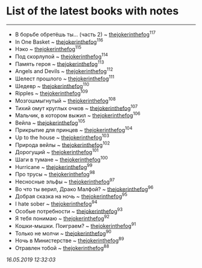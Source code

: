 # List of the latest books with notes
---

* В борьбе обретёшь ты... (часть 2) ~ [thejokerinthefog](users/317/317244423-vkontakte)<sup>117</sup>
* In One Basket ~ [thejokerinthefog](users/317/317244423-vkontakte)<sup>116</sup>
* Нэко ~ [thejokerinthefog](users/317/317244423-vkontakte)<sup>115</sup>
* Под скорлупой ~ [thejokerinthefog](users/317/317244423-vkontakte)<sup>114</sup>
* Память героя ~ [thejokerinthefog](users/317/317244423-vkontakte)<sup>113</sup>
* Angels and Devils ~ [thejokerinthefog](users/317/317244423-vkontakte)<sup>112</sup>
* Шелест прошлого ~ [thejokerinthefog](users/317/317244423-vkontakte)<sup>111</sup>
* Шедевр ~ [thejokerinthefog](users/317/317244423-vkontakte)<sup>110</sup>
* Ripples ~ [thejokerinthefog](users/317/317244423-vkontakte)<sup>109</sup>
* Мозгошмыгнутый ~ [thejokerinthefog](users/317/317244423-vkontakte)<sup>108</sup>
* Тихий омут круглых очков ~ [thejokerinthefog](users/317/317244423-vkontakte)<sup>107</sup>
* Мальчик, в котором выжил ~ [thejokerinthefog](users/317/317244423-vkontakte)<sup>106</sup>
* Вейла ~ [thejokerinthefog](users/317/317244423-vkontakte)<sup>105</sup>
* Прикрытие для принцев ~ [thejokerinthefog](users/317/317244423-vkontakte)<sup>104</sup>
* Up to the house ~ [thejokerinthefog](users/317/317244423-vkontakte)<sup>103</sup>
* Природа вейлы ~ [thejokerinthefog](users/317/317244423-vkontakte)<sup>102</sup>
* Дорогущий ~ [thejokerinthefog](users/317/317244423-vkontakte)<sup>101</sup>
* Шаги в тумане ~ [thejokerinthefog](users/317/317244423-vkontakte)<sup>100</sup>
* Hurricane ~ [thejokerinthefog](users/317/317244423-vkontakte)<sup>99</sup>
* Про трусы ~ [thejokerinthefog](users/317/317244423-vkontakte)<sup>98</sup>
* Несносные эльфы ~ [thejokerinthefog](users/317/317244423-vkontakte)<sup>97</sup>
* Во что ты верил, Драко Малфой? ~ [thejokerinthefog](users/317/317244423-vkontakte)<sup>96</sup>
* Добрая сказка на ночь ~ [thejokerinthefog](users/317/317244423-vkontakte)<sup>95</sup>
* I hate sober ~ [thejokerinthefog](users/317/317244423-vkontakte)<sup>94</sup>
* Особые потребности ~ [thejokerinthefog](users/317/317244423-vkontakte)<sup>93</sup>
* Я тебя понимаю ~ [thejokerinthefog](users/317/317244423-vkontakte)<sup>92</sup>
* Кошки-мышки. Поиграем? ~ [thejokerinthefog](users/317/317244423-vkontakte)<sup>91</sup>
* Только не молчи ~ [thejokerinthefog](users/317/317244423-vkontakte)<sup>90</sup>
* Ночь в Министерстве ~ [thejokerinthefog](users/317/317244423-vkontakte)<sup>89</sup>
* Отравлен тобой ~ [thejokerinthefog](users/317/317244423-vkontakte)<sup>88</sup>


_16.05.2019 12:32:03_
